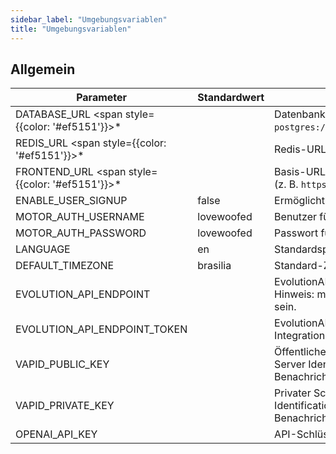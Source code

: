 ```yaml
---
sidebar_label: "Umgebungsvariablen"
title: "Umgebungsvariablen"
---
```


## Allgemein

| Parameter | Standardwert | Beschreibung |
| --------- | ------------ | ------------ |
| DATABASE_URL <span style={{color: '#ef5151'}}>\*</span> |  | Datenbank-URL (z. B. `postgres://pg_benutzer:pg_passwort@pg_host:pg_port/db_name`) |
| REDIS_URL <span style={{color: '#ef5151'}}>\*</span> |  | Redis-URL (z. B. `redis://:redis_passwort@redis_host:6379/0`) |
| FRONTEND_URL <span style={{color: '#ef5151'}}>\*</span> |  | Basis-URL der App. Sollte eine öffentlich zugängliche URL sein (z. B. `https://app.woofedcrm.com`) |
| ENABLE_USER_SIGNUP | false | Ermöglicht neue Benutzeranmeldungen. |
| MOTOR_AUTH_USERNAME | lovewoofed | Benutzer für den Admin-Zugang zum Motor |
| MOTOR_AUTH_PASSWORD | lovewoofed | Passwort für den Admin-Zugang zum Motor |
| LANGUAGE | en | Standardsprache der App, verfügbar: `pt-BR, es, en` |
| DEFAULT_TIMEZONE | brasilia | Standard-Zeitzone der App |
| EVOLUTION_API_ENDPOINT |  | EvolutionAPI-Endpunkt (z. B. `https://evolution-api.com/`). Hinweis: muss für die WhatsApp-Integration korrekt gesetzt sein. |
| EVOLUTION_API_ENDPOINT_TOKEN |  | EvolutionAPI-Global-Key. Hinweis: muss für die WhatsApp-Integration korrekt gesetzt sein. |
| VAPID_PUBLIC_KEY |  | Öffentlicher Schlüssel für die VAPID (Voluntary Application Server Identification) Authentifizierung bei Web-Push-Benachrichtigungen |
| VAPID_PRIVATE_KEY |  | Privater Schlüssel für die VAPID (Voluntary Application Server Identification) Authentifizierung bei Web-Push-Benachrichtigungen |
| OPENAI_API_KEY |  | API-Schlüssel zur Authentifizierung der OpenAI-Integrationen |
